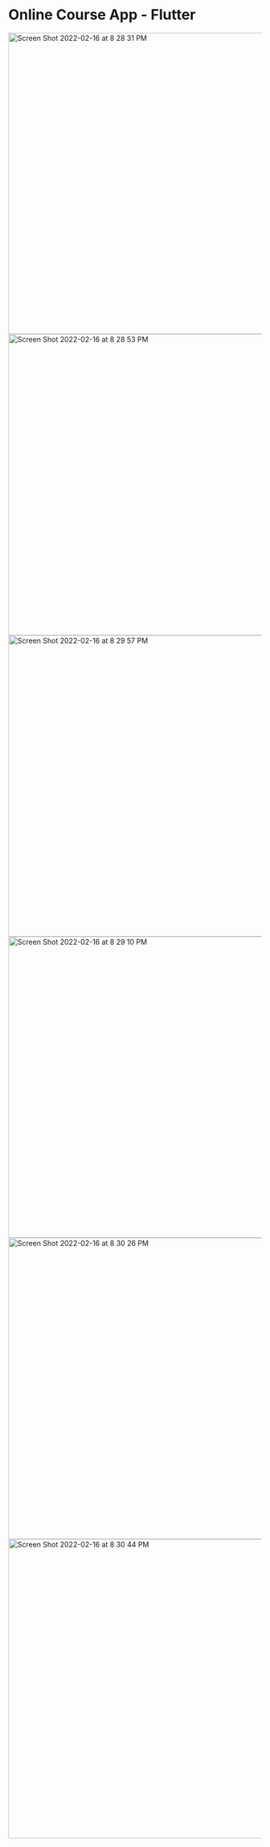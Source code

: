 # Online Course App - Flutter

<img width="600" alt="Screen Shot 2022-02-16 at 8 28 31 PM" src="https://user-images.githubusercontent.com/86506519/154279567-9b5677dd-984a-4096-8112-e02fbf5bab50.png">
<img width="600" alt="Screen Shot 2022-02-16 at 8 28 53 PM" src="https://user-images.githubusercontent.com/86506519/154279582-a65b4792-3ed3-4b3c-8fc1-fb4b694224e7.png">
<img width="600" alt="Screen Shot 2022-02-16 at 8 29 57 PM" src="https://user-images.githubusercontent.com/86506519/154279596-f5117821-fbe4-47d3-aef5-0ec75674ac04.png">
<img width="600" alt="Screen Shot 2022-02-16 at 8 29 10 PM" src="https://user-images.githubusercontent.com/86506519/154279590-66ae8b8b-f70a-4f69-857e-f7c35129410a.png">
<img width="600" alt="Screen Shot 2022-02-16 at 8 30 26 PM" src="https://user-images.githubusercontent.com/86506519/154279603-13a425c8-0b9a-4e53-a8ba-17ae40fc4035.png">
<img width="596" alt="Screen Shot 2022-02-16 at 8 30 44 PM" src="https://user-images.githubusercontent.com/86506519/154279628-e180bcc9-d225-46f6-8b1a-879bf4d99a2b.png">
